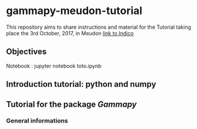 # gammapy-meudon-tutorial
This repository aims to share instructions and material for the Tutorial taking place the 3rd October, 2017, in Meudon [link to Indico](https://indico.obspm.fr/event/22/)

## Objectives

Notebook : jupyter notebook toto.ipynb

## Introduction tutorial: python and numpy


## Tutorial for the package *Gammapy*

### General informations

###
